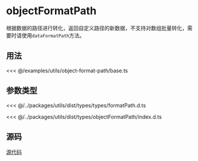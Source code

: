 # objectFormatPath

根据数据的路径进行转化，返回自定义路径的新数据，不支持对数组批量转化，需要时请使用`dataFormatPath`方法。

## 用法

<<< @/examples/utils/object-format-path/base.ts

## 参数类型

<<< @/../packages/utils/dist/types/types/formatPath.d.ts

<<< @/../packages/utils/dist/types/objectFormatPath/index.d.ts

## 源码

[源代码](https://github.com/nixwai/mortise-tenon/blob/main/packages/utils/src/objectFormatPath/index.ts)
